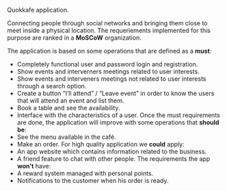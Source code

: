 Quokkafe application.

Connecting people through social networks and bringing them close to meet inside a physical location.
The requeriements implemented for this purpose are ranked in a **MoSCoW** organization.

The application is based on some operations that are defined as a **must**:
  - Completely functional user and password login and registration.
  - Show events and interverners meetings related to user interests.
  - Show events and interveners meetings not related to user interests through a search option.
  - Create a button “I’ll attend” / “Leave event” in order to know the users that will attend an event and list them.
  - Book a table and see the availability.
  - Interface with the characteristics of a user.
Once the must requirements are done, the application will improve with some operations that **should be**:
  - See the menu available in the café.
  - Make an order.
For high quality application we **could** apply:
  - An app website which contains information related to the business.
  - A friend feature to chat with other people.
The requirements the app **won’t** have:
  - A reward system managed with personal points.
  - Notifications to the customer when his order is ready.
